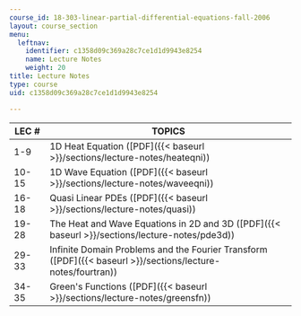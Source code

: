 ```yaml
---
course_id: 18-303-linear-partial-differential-equations-fall-2006
layout: course_section
menu:
  leftnav:
    identifier: c1358d09c369a28c7ce1d1d9943e8254
    name: Lecture Notes
    weight: 20
title: Lecture Notes
type: course
uid: c1358d09c369a28c7ce1d1d9943e8254

---
```


| LEC # | TOPICS |
| --- | --- |
| 1-9 | 1D Heat Equation ([PDF]({{< baseurl >}}/sections/lecture-notes/heateqni)) |
| 10-15 | 1D Wave Equation ([PDF]({{< baseurl >}}/sections/lecture-notes/waveeqni)) |
| 16-18 | Quasi Linear PDEs ([PDF]({{< baseurl >}}/sections/lecture-notes/quasi)) |
| 19-28 | The Heat and Wave Equations in 2D and 3D ([PDF]({{< baseurl >}}/sections/lecture-notes/pde3d)) |
| 29-33 | Infinite Domain Problems and the Fourier Transform ([PDF]({{< baseurl >}}/sections/lecture-notes/fourtran)) |
| 34-35 | Green's Functions ([PDF]({{< baseurl >}}/sections/lecture-notes/greensfn))
